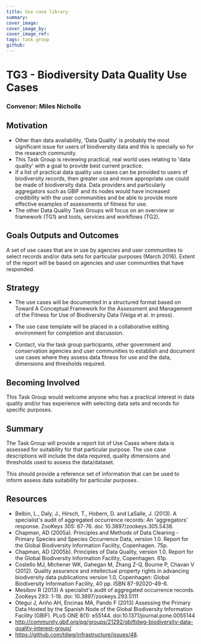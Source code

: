 ```yaml
---
title: Use case library
summary: 
cover_image: 
cover_image_by: 
cover_image_ref: 
tags: task group
github: 
---
```


# TG3 - Biodiversity Data Quality Use Cases
### Convenor: Miles Nicholls

## Motivation
*    Other than data availability, 'Data Quality' is probably the most significant issue for users of biodiversity data and this is specially so for the research community.
*    This Task Group is reviewing practical, real world uses relating to 'data quality' with a goal to provide best current practice.
*    If a list of practical data quality use cases can be provided to users of biodiversity records, then greater use and more appropriate use could be made of biodiversity data. Data providers and particularly aggregators such as GBIF and its nodes would have increased credibility with the user communities and be able to provide more effective examples of assessments of fitness for use.
*    The other Data Quality Task Groups will focus on an overview or framework (TG1) and tools, services and workflows (TG2).

## Goals Outputs and Outcomes
A set of use cases that are in use by agencies and user communities to select records and/or data sets for particular purposes (March 2016). Extent of the report will be based on agencies and user communities that have responded.

## Strategy
*    The use cases will be documented in a structured format based on Toward A Conceptual Framework for the Assessment and Management of the Fitness for Use of Biodiversity Data (Veiga et al. in press).  

*    The use case template will be placed in a collaborative editing environment for completion and discussion.

*    Contact, via the task group participants, other government and conservation agencies and user communities to establish and document use cases where they assess data fitness for use and the data, dimensions and thresholds required.

## Becoming Involved
This Task Group would welcome anyone who has a practical interest in data quality and/or has experience with selecting data sets and records for specific purposes.

## Summary
The Task Group will provide a report list of Use Cases where data is assessed for suitability for that particular purpose.  The use case descriptions will include the data required, quality dimensions and thresholds used to assess the data/dataset.

This should provide a reference set of information that can be used to inform assess data suitability for particular purposes .

## Resources
*    Belbin, L., Daly, J., Hirsch, T., Hobern, D. and LaSalle, J. (2013). A specialist's audit of aggregated occurrence records: An 'aggregators' response. ZooKeys 305: 67-76. doi: 10.3897/zookeys.305.5438.
*    Chapman, AD (2005a). Principles and Methods of Data Cleaning - Primary Species and Species Occurrence Data, version 1.0. Report for the Global Biodiversity Information Facility, Copenhagen. 75p.
*    Chapman, AD (2005b). Principles of Data Quality, version 1.0. Report for the Global Biodiversity Information Facility, Copenhagen. 61p.
*    Costello MJ, Michener WK, Gahegan M, Zhang Z-Q, Bourne P, Chavan V (2012). Quality assurance and intellectual property rights in advancing biodiversity data publications version 1.0, Copenhagen: Global Biodiversity Information Facility, 40 pp. ISBN 87-92020-49-6.
*    Mesibov R (2013) A specialist's audit of aggregated occurrence records. ZooKeys 293: 1-18. doi: 10.3897/zookeys.293.5111
*    Otegui J, Ariño AH, Encinas MA, Pando F (2013) Assessing the Primary Data Hosted by the Spanish Node of the Global Biodiversity Information Facility (GBIF). PLoS ONE 8(1): e55144. doi:10.1371/journal.pone.0055144
*    http://community.gbif.org/pg/groups/21292/gbiftdwg-biodiversity-data-quality-interest-group/ 
*    https://github.com/tdwg/infrastructure/issues/48.
